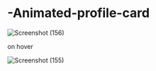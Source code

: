 # -Animated-profile-card




![Screenshot (156)](https://user-images.githubusercontent.com/97395050/198223896-a37e0a6f-e5e9-4d38-91f1-7e3ff8cedccf.png)



on hover






![Screenshot (155)](https://user-images.githubusercontent.com/97395050/198223906-186558af-7b97-4c06-b5e8-6f7e23121465.png)


